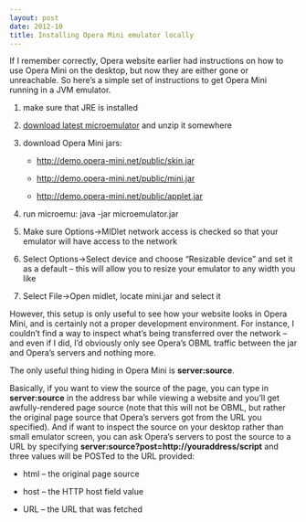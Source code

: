 ```yaml
---
layout: post
date: 2012-10
title: Installing Opera Mini emulator locally
---
```


If I remember correctly, Opera website earlier had instructions on how to use Opera Mini on the desktop, but now they are either gone or unreachable. So here’s a simple set of instructions to get Opera Mini running in a JVM emulator.

1. make sure that JRE is installed

2. <a href="http://code.google.com/p/microemu/downloads/list">download latest microemulator</a> and unzip it somewhere

3. download Opera Mini jars:

	* http://demo.opera-mini.net/public/skin.jar

	* http://demo.opera-mini.net/public/mini.jar

	* http://demo.opera-mini.net/public/applet.jar

4. run microemu: java -jar microemulator.jar

5. Make sure Options&rarr;MIDlet network access is checked so that your emulator will have access to the network

6. Select Options&rarr;Select device and choose “Resizable device” and set it as a default – this will allow you to resize your emulator to any width you like

7. Select File&rarr;Open midlet, locate mini.jar and select it

However, this setup is only useful to see how your website looks in Opera Mini, and is certainly not a proper development environment. For instance, I couldn’t find a way to inspect what’s being transferred over the network – and even if I did, I’d obviously only see Opera’s OBML traffic between the jar and Opera’s servers and nothing more.

The only useful thing hiding in Opera Mini is **server:source**.

Basically, if you want to view the source of the page, you can type in **server:source** in the address bar while viewing a website and you’ll get awfully-rendered page source (note that this will not be OBML, but rather the original page source that Opera’s servers got from the URL you specified). And if want to inspect the source on your desktop rather than small emulator screen, you can ask Opera’s servers to post the source to a URL by specifying **server:source?post=http://youraddress/script** and three values will be POSTed to the URL provided:

* html – the original page source

* host – the HTTP host field value

* URL – the URL that was fetched